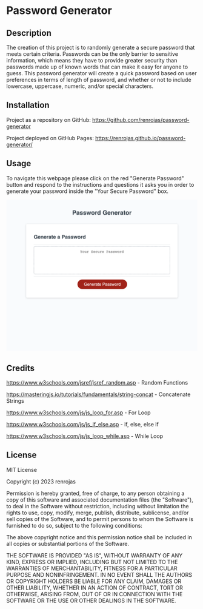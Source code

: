 # Password Generator

## Description

The creation of this project is to randomly generate a secure password that meets certain criteria. Passwords can be the only barrier to sensitive information, which means they have to provide greater security than passwords made up of known words that can make it easy for anyone to guess. This password generator will create a quick password based on user preferences in terms of length of password, and whether or not to include lowercase, uppercase, numeric, and/or special characters.

## Installation

Project as a repository on GitHub: https://github.com/renrojas/password-generator

Project deployed on GitHub Pages: https://renrojas.github.io/password-generator/ 

## Usage

To navigate this webpage please click on the red "Generate Password" button and respond to the instructions and questions it asks you in order to generate your password inside the "Your Secure Password" box.

![alt text](assets/images/screenshot.png)

## Credits

https://www.w3schools.com/jsref/jsref_random.asp - Random Functions

https://masteringjs.io/tutorials/fundamentals/string-concat - Concatenate Strings

https://www.w3schools.com/js/js_loop_for.asp - For Loop

https://www.w3schools.com/js/js_if_else.asp - if, else, else if

https://www.w3schools.com/js/js_loop_while.asp - While Loop

## License

MIT License

Copyright (c) 2023 renrojas

Permission is hereby granted, free of charge, to any person obtaining a copy
of this software and associated documentation files (the "Software"), to deal
in the Software without restriction, including without limitation the rights
to use, copy, modify, merge, publish, distribute, sublicense, and/or sell
copies of the Software, and to permit persons to whom the Software is
furnished to do so, subject to the following conditions:

The above copyright notice and this permission notice shall be included in all
copies or substantial portions of the Software.

THE SOFTWARE IS PROVIDED "AS IS", WITHOUT WARRANTY OF ANY KIND, EXPRESS OR
IMPLIED, INCLUDING BUT NOT LIMITED TO THE WARRANTIES OF MERCHANTABILITY,
FITNESS FOR A PARTICULAR PURPOSE AND NONINFRINGEMENT. IN NO EVENT SHALL THE
AUTHORS OR COPYRIGHT HOLDERS BE LIABLE FOR ANY CLAIM, DAMAGES OR OTHER
LIABILITY, WHETHER IN AN ACTION OF CONTRACT, TORT OR OTHERWISE, ARISING FROM,
OUT OF OR IN CONNECTION WITH THE SOFTWARE OR THE USE OR OTHER DEALINGS IN THE
SOFTWARE.
